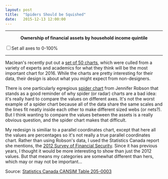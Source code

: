```yaml
---
layout: post
title:  "Spiders Should be Squished"
date:   2015-12-13 12:00:00
---
```


* * *

<div id="safetyTip" class="hidden">
  <p id="tipTop"><span id="tipTitle"></span></p>
  <p class="tipInfo hidden" id="tipWarning">Data unavailable or too unreliable to be published</span></p>
  <p class="tipInfo"><span id="tipText1"></span></p>
</div>
<p class="safetyTitle"><strong>Ownership of financial assets by household income quintile</strong></p>
<div id="safetyChart"></div>
<label><input id="setBase" data-key="axes" type="checkbox" name="axes">Set all axes to 0-100%</label>

* * *

Maclean's recently put out a [set of 50 charts](http://www.macleans.ca/economy/economicanalysis/the-most-important-charts-for-the-canadian-economy-in-2016/), which were culled from a variety of experts and academics for what they think will be the most important chart for 2016. While the charts are pretty interesting for their data, their design is about what you might expect from non-designers. 

There is one particularly egregious [spider chart](http://www.macleans.ca/wp-content/uploads/2015/11/RObson.jpeg) from Jennifer Robson that stands as a good reminder of why spider (or radar) charts are a bad idea: it's really hard to compare the values on different axes. It's not the worst example of a spider chart because all of the data share the same scales and the lines fit neatly inside each other to make different sized webs (or nets?). But I think wanting to compare the values between the assets is a really obvious question, and the spider chart makes that difficult.

My redesign is similiar to a parallel coordinates chart, except that here all the values are percentages so it's not really a true parallel coordinates chart. Rather than using Robson's data, I used the Statistics Canada report she mentions, the [2012 Survey of Financial Security](http://www.statcan.gc.ca/daily-quotidien/150127/dq150127d-eng.htm). Since it has previous years, I thought it would be more interesting to show than just the 2012 values. But that means my categories are somewhat different than hers, which may or may not be important...





Source: [Statistics Canada CANSIM Table 205-0003](http://www5.statcan.gc.ca/cansim/a26?lang=eng&retrLang=eng&id=2050003&&pattern=&stByVal=1&p1=1&p2=-1&tabMode=dataTable&csid=)

<style>

svg {
  font: 10px sans-serif;
}

.background path {
  fill: none;
  stroke: none;
  stroke-width: 20px;
  pointer-events: stroke;
}

.foreground path {
  fill: none;
  stroke-width: 2px;
  stroke-linejoin: round;
  stroke-opacity: 0.6;
  cursor: pointer;
  -webkit-transition: stroke 125ms linear;
}

.axis .title {
  font-size: 9px;
  font-weight: bold;
  text-transform: uppercase;
}

.axis line,
.axis path {
  fill: none;
  stroke: #bdbdbd;
  stroke-width: 1px;
  shape-rendering: crispEdges;
}

.label {
  -webkit-transition: fill 125ms linear;
  cursor: pointer;
}

.label:hover {
  font-weight: bold;
}

.active .label:not(.inactive) {
  font-weight: bold;
}

.label.inactive {
  fill: #ccc;
}

.foreground path.inactive {
  stroke: #ccc;
  stroke-opacity: .5;
  stroke-width: 1px;
}

.dataPoint.inactive {
  fill: #ccc;
}

.safetyTitle {
  text-align: center;
}

/* Tooltip */
.hidden {
  display: none;
}

#safetyTip {
  border: 1px solid black;
  border-radius: 5px;
  background-color: white;
  box-shadow: 2px 2px 2px 3px rgba(0, 0, 0, 0.05);
  position: absolute;
  width: 225px;
  height: auto;
  padding: 10px;
  pointer-events: none;
}

#safetyTip strong {
  font-weight: bold;
}

#safetyTip #tipTop {
  font-size: 16px;
  font-weight: bold;
  margin-bottom: 10px !important;
}

#safetyTip .tipInfo {
  font-size: 12px;
  margin: 0;
}

.hidden {
  display: none;
}

</style>

<script src="{{ site.baseurl }}/js/colorbrewer.js"></script>

<script>

// Based on http://bl.ocks.org/mbostock/3709000

var margin = {top: 100, right: 70, bottom: 20, left: 110},
    width = 740 - margin.left - margin.right,
    height = 600 - margin.top - margin.bottom;

var format = d3.format("%");

var base = 1;

var coordinates = [0, 0];
var body = d3.select("body")
    .on("mousemove", function() {
      coordinates = d3.mouse(this);
    })
    .on("mousedown", function() {
      coordinates = d3.mouse(this);
    });

var dimensions = [
  {
    name: "Name",
    scale: d3.scale.ordinal().rangePoints([0, height]),
    type: String,
    desc: ""
  },
  /* Private pension assets */
  {
    name: "Retirement savings",
    scale: d3.scale.linear().range([height, 0]),
    type: Number,
    desc: "Includes Registered Retirement Savings Plans (RRSPs), Registered Retirement Income Funds (RRIFs), Locked-in Retirement Accounts (LIRAs), Deferred Profit Sharing Plans (DPSPs), annuities and other miscellaneous pension assets"
  },
  {
    name: "EPPs",
    scale: d3.scale.linear().range([height, 0]),
    type: Number,
    desc: "Employer-sponsored Registered Pension Plans"
  },
  /* Financial assets, non pension */
  {
    name: "Cash deposits",
    scale: d3.scale.linear().range([height, 0]),
    type: Number,
    desc: "Deposits in financial institutions. In 2012, this category includes Treasury Bills"
  },
  {
    name: "Investment funds",
    scale: d3.scale.linear().range([height, 0]),
    type: Number,
    desc: "Mutual funds, investment funds and income trusts"
  },
  {
    name: "Stocks",
    scale: d3.scale.linear().range([height, 0]),
    type: Number,
    desc: ""
  },
  {
    name: "Bonds",
    scale: d3.scale.linear().range([height, 0]),
    type: Number,
    desc: "Includes saving and other"
  },
  {
    name: "TFSA",
    scale: d3.scale.linear().range([height, 0]),
    type: Number,
    desc: "Tax Free Saving Accounts"
  },
  {
    name: "Other financial assets",
    scale: d3.scale.linear().range([height, 0]),
    type: Number,
    desc: "Includes Registered Education Savings Plans (RESPs), treasury bills (1999 and 2005 only) mortgage-backed securities, money held in trust, money owed to the respondent and other miscellaneous financial assets, including shares of privately held companies"
  },
  /* Non-financial assets */
  {
    name: "Principal residence",
    scale: d3.scale.linear().range([height, 0]),
    type: Number,
    desc: ""
  },
  {
    name: "Other real estate",
    scale: d3.scale.linear().range([height, 0]),
    type: Number,
    desc: ""
  },
  {
    name: "Vehicles",
    scale: d3.scale.linear().range([height, 0]),
    type: Number,
    desc: ""
  },
  {
    name: "Equity in business",
    scale: d3.scale.linear().range([height, 0]),
    type: Number,
    desc: ""
  }
];

var colourReds = d3.scale.ordinal()
    .domain(["1999", "2005", "2012"])
    .range(["#e31a1c", "#630B0C", "#C91719"]);
var colourBlues = d3.scale.ordinal()
    .domain(["1999", "2005", "2012"])
    .range(["#1f78b4", "#092334", "#1B679A"]);
var colourPurples = d3.scale.ordinal()
    .domain(["1999", "2005", "2012"])
    .range(["#33a02c", "#1F601A", "#37AD30"]);
var colourOranges = d3.scale.ordinal()
    .domain(["1999", "2005", "2012"])
    .range(["#ff7f00", "#7F3F00", "#BF5F00"]);

var x = d3.scale.ordinal()
    .domain(dimensions.map(function(d) { return d.name; }))
    .rangePoints([0, width]);

var line = d3.svg.line()
    .defined(function(d) { return !isNaN(d[1]); });

var yAxis = d3.svg.axis()
    .orient("left")
    .ticks(5);

var svg = d3.select("#safetyChart").append("svg")
    .attr("width", width + margin.left + margin.right)
    .attr("height", height + margin.top + margin.bottom)
  .append("g")
    .attr("transform", "translate(" + margin.left + "," + margin.top + ")");

var dimension = svg.selectAll(".dimension")
    .data(dimensions)
  .enter().append("g")
    .attr("class", "dimension")
    .attr("transform", function(d) { return "translate(" + x(d.name) + ")"; });

d3.csv("{{ site.baseurl }}/data/2015/12/finsafety.csv", function(error, data) {
  if (error) throw error;

  dimensions.forEach(function(dimension) {
    dimension.scale.domain(dimension.type === Number
        ? d3.extent(data, function(d) { return +d[dimension.name]; }) /*[0, 1]*/ 
        : data.map(function(d) { return d[dimension.name]; }).reverse());
  });

  var background = svg.append("g")
      .attr("class", "background")
    .selectAll("path")
      .data(data)
    .enter().append("path")
      .attr("d", drawInit);

  background.transition()
      .duration(2000)
      .attr("d", draw);

  var foreground = svg.append("g")
      .attr("class", "foreground")
    .selectAll("path")
      .data(data)
    .enter().append("path")
      .attr("d", drawInit)
      .attr("stroke", function(d) {
        if (d.Name.substr(0,6) === "Lowest") {
          return colourReds(d.Name.substr(-4));
        } else if (d.Name.substr(0,6) === "Second") {
          return colourBlues(d.Name.substr(-4));
        } else if (d.Name.substr(0,6) === "Middle") {
          return colourOranges(d.Name.substr(-4));
        } else {
          return colourPurples(d.Name.substr(-4));
        }
      });

  foreground.transition()
      .delay(function(d, i) {
        return i * 200;
      })
      .duration(1000)
      .attr("d", draw);

  var circles = [];
  var circle;
  dimensions.filter(function(d) { return d.name !== "Name"; }).forEach(function(dimension) {
    circle = svg.append("g")
      .selectAll("circle")
      .data(data)
      .enter()
      .append("circle")
      .attr("class", "dataPoint")
      .attr("cx", 0)
      .attr("cy", function(d) { return dimension.scale(d[dimension.name]); })
      .attr("r", 2)
      .attr("fill", function(d) {
        if (d[dimension.name] == 0) {
          return "white";
        }

        if (d.Name.substr(0,6) === "Lowest") {
          return colourReds(d.Name.substr(-4));
        } else if (d.Name.substr(0,6) === "Second") {
          return colourBlues(d.Name.substr(-4));
        } else if (d.Name.substr(0,6) === "Middle") {
          return colourOranges(d.Name.substr(-4));
        } else {
          return colourPurples(d.Name.substr(-4));
        }
      })
      .on("mouseover", function(d) {
        var xPos = coordinates[0] + 15;
        if (x(dimension.name) > width / 2) {
          xPos = coordinates[0] - 250;
        }
        var yPos = coordinates[1];
        d3.select("#safetyTip")
          .style("left", xPos + "px")
          .style("top", yPos + "px");

        d3.select("#safetyTip")
          .select("#tipTitle").text(d.Name + " " + dimension.name);
        d3.select("#safetyTip")
          .select("#tipText1").text(format(d[dimension.name]));
        if (d[dimension.name] == 0) {
          d3.select("#safetyTip")
            .select("#tipWarning").classed("hidden", false);
          d3.select("#safetyTip")
            .select("#tipText1").classed("hidden", true);
        }

        d3.select("#safetyTip").classed("hidden", false);
      })
      .on("mouseout", function(d) {
        d3.select("#safetyTip").classed("hidden", true);
        d3.select("#safetyTip")
            .select("#tipWarning").classed("hidden", true);
        d3.select("#safetyTip")
          .select("#tipText1").classed("hidden", false);
      });

    circles.push(circle);
  });

  function colourCheck(d) {
    if (d.Name.substr(0,6) === "Lowest") {
      return colourReds(d.Name.substr(-4));
    } else if (d.Name.substr(0,6) === "Second") {
      return colourBlues(d.Name.substr(-4));
    } else if (d.Name.substr(0,6) === "Middle") {
      return colourOranges(d.Name.substr(-4));
    } else {
      return colourPurples(d.Name.substr(-4));
    }
  }

  dimensions.filter(function(d) { return d.name !== "Name"; }).forEach(function(dimension, i) {
    circles[i].transition()
      .delay(function(d, l) {
        return l * 200;
      })
      .duration(1000)
      .attr("cx", x(dimension.name));
  });

  dimension.append("g")
      .attr("class", "axis")
      .each(function(d, i) { 
        if (d.name === "Name") { 
          d3.select(this).call(yAxis.scale(d.scale));
        /*} else if (i >= 2) {
          d3.select(this).call(yAxis.scale(d.scale).tickFormat(""));*/
        } else {
          d3.select(this).call(yAxis.scale(d.scale).tickFormat(format));
        }
      })
    .append("text")
      .attr("class", "title")
      .attr("text-anchor", "start")
      .attr("y", -3)
      .attr("x", 3)
      .attr("transform", "rotate(-45)")
      .text(function(d) { 
        if (d.name === "Name") {
          return "";
        } else {
          return d.name; 
        }})
      .on("mouseover", function(d) {
        var xPos = coordinates[0] + 15;
        if (x(d.name) > width / 2) {
          xPos = coordinates[0] - 250;
        }
        var yPos = coordinates[1];
        d3.select("#safetyTip")
          .style("left", xPos + "px")
          .style("top", yPos + "px");

        d3.select("#safetyTip")
          .select("#tipTitle").text(d.name);
        d3.select("#safetyTip")
          .select("#tipText1").text(d.desc);

        d3.select("#safetyTip").classed("hidden", false);
      })
      .on("mouseout", function(d) {
        d3.select("#safetyTip").classed("hidden", true);
      });

  // Rebind the axis data to simplify mouseover.
  svg.select(".axis").selectAll("text:not(.title)")
      .attr("class", "label")
      .data(data, function(d) { return d.Name || d; });

  var projection = svg.selectAll(".axis .label,.background path,.foreground path, .dataPoint")
      .on("click", click);

  projection.classed("inactive", true);
  svg.classed("active", true);
  projection.filter(function(d) { return d.Name.substr(-4) === "2012"; })
    .classed("inactive", false);

  var selected = ["Lowest quintile 2012", "Second quintile 2012", "Middle quintile 2012", "Fourth quintile 2012"];

  function click(d) {
    if (d3.select(this).classed("inactive")) {
        projection.filter(function(p) { return p === d; })
          .classed("inactive", false);
        projection.filter(function(p) { return p === d; }).each(moveToFront);
        selected.push(d.Name);
      } else {
        projection.filter(function(p) { return p === d; })
          .classed("inactive", true);
        selected.splice(selected.indexOf(d.Name), 1);
      }
  }

  function moveToFront() {
    this.parentNode.appendChild(this);
  }

  var checkbox = d3.selectAll("#setBase")
    .datum(function() { return this.getAttribute("data-key"); })
    .on("click", function(d) {
      if (base == 1) {
        dimensions.forEach(function(dimension) {
          dimension.scale.domain(dimension.type === Number
              ? [0, 1] 
              : data.map(function(d) { return d[dimension.name]; }).reverse());
        });

        base = 0;
      } else {
        dimensions.forEach(function(dimension) {
          dimension.scale.domain(dimension.type === Number
              ? d3.extent(data, function(d) { return +d[dimension.name]; }) 
              : data.map(function(d) { return d[dimension.name]; }).reverse());
        });

        base = 1;
      }

      dimension.selectAll("g").remove();
      yAxis = d3.svg.axis()
        .orient("left")
        .ticks(5);
      
      dimension.append("g")
      .attr("class", "axis")
      .each(function(d, i) { 
        if (d.name === "Name") { 
          d3.select(this).call(yAxis.scale(d.scale));
        /*} else if (i >= 2) {
          d3.select(this).call(yAxis.scale(d.scale).tickFormat(""));*/
        } else {
          d3.select(this).call(yAxis.scale(d.scale).tickFormat(format));
        }
      })
      .append("text")
        .attr("class", "title")
        .attr("text-anchor", "start")
        .attr("y", -3)
        .attr("x", 3)
        .attr("transform", "rotate(-45)")
        .text(function(d) { 
          if (d.name === "Name") {
            return "";
          } else {
            return d.name; 
          }})
        .on("mouseover", function(d) {
          var xPos = coordinates[0] + 15;
          if (x(d.name) > width / 2) {
            xPos = coordinates[0] - 250;
          }
          var yPos = coordinates[1];
          d3.select("#safetyTip")
            .style("left", xPos + "px")
            .style("top", yPos + "px");

          d3.select("#safetyTip")
            .select("#tipTitle").text(d.name);
          d3.select("#safetyTip")
            .select("#tipText1").text(d.desc);

          d3.select("#safetyTip").classed("hidden", false);
        })
        .on("mouseout", function(d) {
          d3.select("#safetyTip").classed("hidden", true);
        });

        // Rebind the axis data to simplify mouseover.
        svg.select(".axis").selectAll("text:not(.title)")
            .attr("class", "label")
            .data(data, function(d) { return d.Name || d; });

      projection = svg.selectAll(".axis .label,.background path,.foreground path, .dataPoint")
        .on("click", click);
          projection.classed("inactive", true);
      svg.classed("active", true);
      projection.filter(function(d) { return selected.indexOf(d.Name) !== -1; })
        .classed("inactive", false);


      background.transition()
        .duration(2000)
        .attr("d", draw);

      foreground.transition()
        .delay(function(d, i) {
          return i * 200;
        })
        .duration(1000)
        .attr("d", draw);

      dimensions.filter(function(d) { return d.name !== "Name"; }).forEach(function(dimension, i) {
        circles[i].transition()
          .delay(function(d, l) {
            return l * 200;
          })
          .duration(1000)
          .attr("cy", function(d) { return dimension.scale(d[dimension.name]); });
      });
    });
});

function drawInit(d) {
  return line(dimensions.map(function(dimension) {
    return [0, dimensions[0].scale(d["Name"])];
  }));
}

function draw(d) {
  return line(dimensions.map(function(dimension) {
    return [x(dimension.name), dimension.scale(d[dimension.name])];
  }));
}

</script>